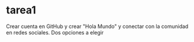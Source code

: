 # tarea1
Crear cuenta en GitHub y crear "Hola Mundo" y conectar con la comunidad en redes sociales. Dos opciones a elegir
